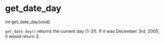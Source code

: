 # get_date_day

<Prototype>int get_date_day(void)</Prototype>

`get_date_day()` returns the current day (1-31). If it was December 3rd, 2005, it would return 3.
